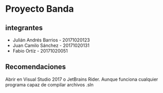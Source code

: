 # Proyecto Banda

## integrantes 
  - Julián Andrés Barrios - 20171020123
  - Juan Camilo Sánchez - 20171020131
  - Fabio Ortíz - 20171020051

## Recomendaciones
Abrir en Visual Studio 2017 o JetBrains Rider. Aunque funciona cualquier programa capaz de compilar archivos .sln

